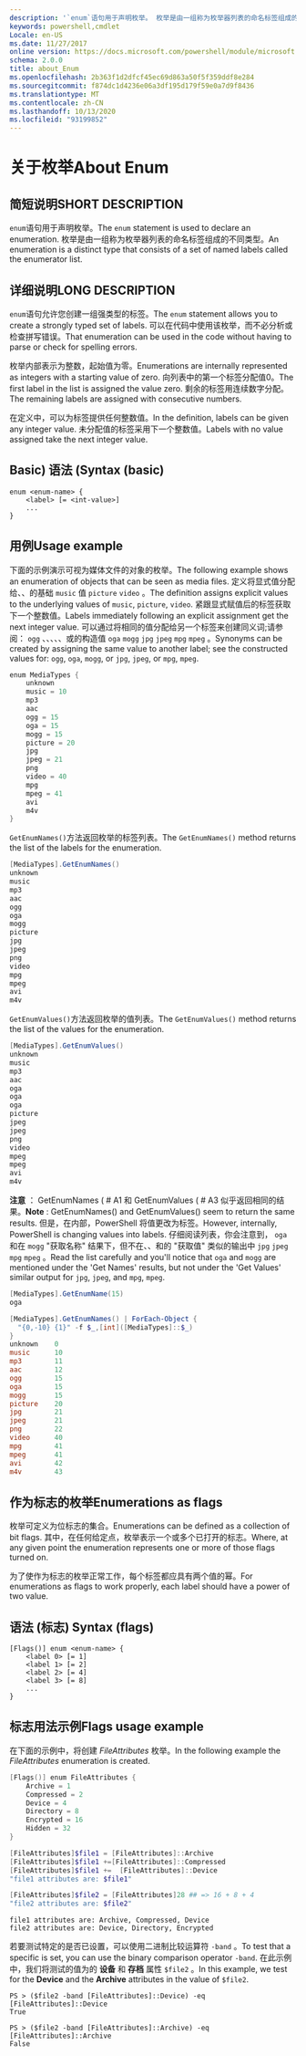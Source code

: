 ```yaml
---
description: '`enum`语句用于声明枚举。 枚举是由一组称为枚举器列表的命名标签组成的不同类型。'
keywords: powershell,cmdlet
Locale: en-US
ms.date: 11/27/2017
online version: https://docs.microsoft.com/powershell/module/microsoft.powershell.core/about/about_enum?view=powershell-6&WT.mc_id=ps-gethelp
schema: 2.0.0
title: about_Enum
ms.openlocfilehash: 2b363f1d2dfcf45ec69d863a50f5f359ddf8e284
ms.sourcegitcommit: f874dc1d4236e06a3df195d179f59e0a7d9f8436
ms.translationtype: MT
ms.contentlocale: zh-CN
ms.lasthandoff: 10/13/2020
ms.locfileid: "93199852"
---
```

# <a name="about-enum"></a><span data-ttu-id="c0c1b-105">关于枚举</span><span class="sxs-lookup"><span data-stu-id="c0c1b-105">About Enum</span></span>

## <a name="short-description"></a><span data-ttu-id="c0c1b-106">简短说明</span><span class="sxs-lookup"><span data-stu-id="c0c1b-106">SHORT DESCRIPTION</span></span>
<span data-ttu-id="c0c1b-107">`enum`语句用于声明枚举。</span><span class="sxs-lookup"><span data-stu-id="c0c1b-107">The `enum` statement is used to declare an enumeration.</span></span> <span data-ttu-id="c0c1b-108">枚举是由一组称为枚举器列表的命名标签组成的不同类型。</span><span class="sxs-lookup"><span data-stu-id="c0c1b-108">An enumeration is a distinct type that consists of a set of named labels called the enumerator list.</span></span>

## <a name="long-description"></a><span data-ttu-id="c0c1b-109">详细说明</span><span class="sxs-lookup"><span data-stu-id="c0c1b-109">LONG DESCRIPTION</span></span>

<span data-ttu-id="c0c1b-110">`enum`语句允许您创建一组强类型的标签。</span><span class="sxs-lookup"><span data-stu-id="c0c1b-110">The `enum` statement allows you to create a strongly typed set of labels.</span></span> <span data-ttu-id="c0c1b-111">可以在代码中使用该枚举，而不必分析或检查拼写错误。</span><span class="sxs-lookup"><span data-stu-id="c0c1b-111">That enumeration can be used in the code without having to parse or check for spelling errors.</span></span>

<span data-ttu-id="c0c1b-112">枚举内部表示为整数，起始值为零。</span><span class="sxs-lookup"><span data-stu-id="c0c1b-112">Enumerations are internally represented as integers with a starting value of zero.</span></span> <span data-ttu-id="c0c1b-113">向列表中的第一个标签分配值0。</span><span class="sxs-lookup"><span data-stu-id="c0c1b-113">The first label in the list is assigned the value zero.</span></span> <span data-ttu-id="c0c1b-114">剩余的标签用连续数字分配。</span><span class="sxs-lookup"><span data-stu-id="c0c1b-114">The remaining labels are assigned with consecutive numbers.</span></span>

<span data-ttu-id="c0c1b-115">在定义中，可以为标签提供任何整数值。</span><span class="sxs-lookup"><span data-stu-id="c0c1b-115">In the definition, labels can be given any integer value.</span></span> <span data-ttu-id="c0c1b-116">未分配值的标签采用下一个整数值。</span><span class="sxs-lookup"><span data-stu-id="c0c1b-116">Labels with no value assigned take the next integer value.</span></span>

## <a name="syntax-basic"></a><span data-ttu-id="c0c1b-117">Basic) 语法 (</span><span class="sxs-lookup"><span data-stu-id="c0c1b-117">Syntax (basic)</span></span>

```syntax
enum <enum-name> {
    <label> [= <int-value>]
    ...
}
```

## <a name="usage-example"></a><span data-ttu-id="c0c1b-118">用例</span><span class="sxs-lookup"><span data-stu-id="c0c1b-118">Usage example</span></span>

<span data-ttu-id="c0c1b-119">下面的示例演示可视为媒体文件的对象的枚举。</span><span class="sxs-lookup"><span data-stu-id="c0c1b-119">The following example shows an enumeration of objects that can be seen as media files.</span></span> <span data-ttu-id="c0c1b-120">定义将显式值分配给、、的基础 `music` 值 `picture` `video` 。</span><span class="sxs-lookup"><span data-stu-id="c0c1b-120">The definition assigns explicit values to the underlying values of `music`, `picture`, `video`.</span></span> <span data-ttu-id="c0c1b-121">紧跟显式赋值后的标签获取下一个整数值。</span><span class="sxs-lookup"><span data-stu-id="c0c1b-121">Labels immediately following an explicit assignment get the next integer value.</span></span> <span data-ttu-id="c0c1b-122">可以通过将相同的值分配给另一个标签来创建同义词;请参阅： `ogg` 、、、、、或的构造值 `oga` `mogg` `jpg` `jpeg` `mpg` `mpeg` 。</span><span class="sxs-lookup"><span data-stu-id="c0c1b-122">Synonyms can be created by assigning the same value to another label; see the constructed values for: `ogg`, `oga`, `mogg`, or `jpg`, `jpeg`, or `mpg`, `mpeg`.</span></span>

```powershell
enum MediaTypes {
    unknown
    music = 10
    mp3
    aac
    ogg = 15
    oga = 15
    mogg = 15
    picture = 20
    jpg
    jpeg = 21
    png
    video = 40
    mpg
    mpeg = 41
    avi
    m4v
}
```

<span data-ttu-id="c0c1b-123">`GetEnumNames()`方法返回枚举的标签列表。</span><span class="sxs-lookup"><span data-stu-id="c0c1b-123">The `GetEnumNames()` method returns the list of the labels for the enumeration.</span></span>

```powershell
[MediaTypes].GetEnumNames()
unknown
music
mp3
aac
ogg
oga
mogg
picture
jpg
jpeg
png
video
mpg
mpeg
avi
m4v
```

<span data-ttu-id="c0c1b-124">`GetEnumValues()`方法返回枚举的值列表。</span><span class="sxs-lookup"><span data-stu-id="c0c1b-124">The `GetEnumValues()` method returns the list of the values for the enumeration.</span></span>

```powershell
[MediaTypes].GetEnumValues()
unknown
music
mp3
aac
oga
oga
oga
picture
jpeg
jpeg
png
video
mpeg
mpeg
avi
m4v
```

<span data-ttu-id="c0c1b-125">**注意** ： GetEnumNames ( # A1 和 GetEnumValues ( # A3 似乎返回相同的结果。</span><span class="sxs-lookup"><span data-stu-id="c0c1b-125">**Note** : GetEnumNames() and GetEnumValues() seem to return the same results.</span></span>
<span data-ttu-id="c0c1b-126">但是，在内部，PowerShell 将值更改为标签。</span><span class="sxs-lookup"><span data-stu-id="c0c1b-126">However, internally, PowerShell is changing values into labels.</span></span> <span data-ttu-id="c0c1b-127">仔细阅读列表，你会注意到， `oga` 和在 `mogg` "获取名称" 结果下，但不在、、和的 "获取值" 类似的输出中 `jpg` `jpeg` `mpg` `mpeg` 。</span><span class="sxs-lookup"><span data-stu-id="c0c1b-127">Read the list carefully and you'll notice that `oga` and `mogg` are mentioned under the 'Get Names' results, but not under the 'Get Values' similar output for `jpg`, `jpeg`, and `mpg`, `mpeg`.</span></span>

```powershell
[MediaTypes].GetEnumName(15)
oga

[MediaTypes].GetEnumNames() | ForEach-Object {
  "{0,-10} {1}" -f $_,[int]([MediaTypes]::$_)
}
unknown    0
music      10
mp3        11
aac        12
ogg        15
oga        15
mogg       15
picture    20
jpg        21
jpeg       21
png        22
video      40
mpg        41
mpeg       41
avi        42
m4v        43
```

## <a name="enumerations-as-flags"></a><span data-ttu-id="c0c1b-128">作为标志的枚举</span><span class="sxs-lookup"><span data-stu-id="c0c1b-128">Enumerations as flags</span></span>

<span data-ttu-id="c0c1b-129">枚举可定义为位标志的集合。</span><span class="sxs-lookup"><span data-stu-id="c0c1b-129">Enumerations can be defined as a collection of bit flags.</span></span>
<span data-ttu-id="c0c1b-130">其中，在任何给定点，枚举表示一个或多个已打开的标志。</span><span class="sxs-lookup"><span data-stu-id="c0c1b-130">Where, at any given point the enumeration represents one or more of those flags turned on.</span></span>

<span data-ttu-id="c0c1b-131">为了使作为标志的枚举正常工作，每个标签都应具有两个值的幂。</span><span class="sxs-lookup"><span data-stu-id="c0c1b-131">For enumerations as flags to work properly, each label should have a power of two value.</span></span>

## <a name="syntax-flags"></a><span data-ttu-id="c0c1b-132">语法 (标志) </span><span class="sxs-lookup"><span data-stu-id="c0c1b-132">Syntax (flags)</span></span>

```syntax
[Flags()] enum <enum-name> {
    <label 0> [= 1]
    <label 1> [= 2]
    <label 2> [= 4]
    <label 3> [= 8]
    ...
}
```

## <a name="flags-usage-example"></a><span data-ttu-id="c0c1b-133">标志用法示例</span><span class="sxs-lookup"><span data-stu-id="c0c1b-133">Flags usage example</span></span>

<span data-ttu-id="c0c1b-134">在下面的示例中，将创建 *FileAttributes* 枚举。</span><span class="sxs-lookup"><span data-stu-id="c0c1b-134">In the following example the *FileAttributes* enumeration is created.</span></span>

```powershell
[Flags()] enum FileAttributes {
    Archive = 1
    Compressed = 2
    Device = 4
    Directory = 8
    Encrypted = 16
    Hidden = 32
}

[FileAttributes]$file1 = [FileAttributes]::Archive
[FileAttributes]$file1 +=[FileAttributes]::Compressed
[FileAttributes]$file1 +=  [FileAttributes]::Device
"file1 attributes are: $file1"

[FileAttributes]$file2 = [FileAttributes]28 ## => 16 + 8 + 4
"file2 attributes are: $file2"
```

```output
file1 attributes are: Archive, Compressed, Device
file2 attributes are: Device, Directory, Encrypted
```

<span data-ttu-id="c0c1b-135">若要测试特定的是否已设置，可以使用二进制比较运算符 `-band` 。</span><span class="sxs-lookup"><span data-stu-id="c0c1b-135">To test that a specific is set, you can use the binary comparison operator `-band`.</span></span> <span data-ttu-id="c0c1b-136">在此示例中，我们将测试的值为的 **设备** 和 **存档** 属性 `$file2` 。</span><span class="sxs-lookup"><span data-stu-id="c0c1b-136">In this example, we test for the **Device** and the **Archive** attributes in the value of `$file2`.</span></span>

```
PS > ($file2 -band [FileAttributes]::Device) -eq [FileAttributes]::Device
True

PS > ($file2 -band [FileAttributes]::Archive) -eq [FileAttributes]::Archive
False
```
